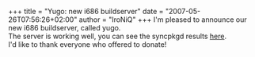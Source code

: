 +++
title = "Yugo: new i686 buildserver"
date = "2007-05-26T07:56:26+02:00"
author = "IroNiQ"
+++
I'm pleased to announce our new i686 buildserver, called yugo.  
The server is working well, you can see the syncpkgd results [here](http://yugo.frugalware.org/).  
I'd like to thank everyone who offered to donate!